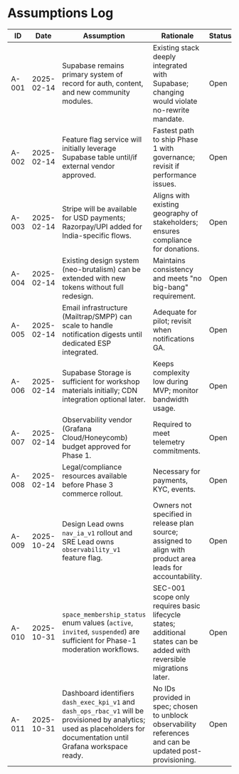 # Assumptions Log

| ID | Date | Assumption | Rationale | Status |
| --- | --- | --- | --- | --- |
| A-001 | 2025-02-14 | Supabase remains primary system of record for auth, content, and new community modules. | Existing stack deeply integrated with Supabase; changing would violate no-rewrite mandate. | Open |
| A-002 | 2025-02-14 | Feature flag service will initially leverage Supabase table until/if external vendor approved. | Fastest path to ship Phase 1 with governance; revisit if performance issues. | Open |
| A-003 | 2025-02-14 | Stripe will be available for USD payments; Razorpay/UPI added for India-specific flows. | Aligns with existing geography of stakeholders; ensures compliance for donations. | Open |
| A-004 | 2025-02-14 | Existing design system (neo-brutalism) can be extended with new tokens without full redesign. | Maintains consistency and meets "no big-bang" requirement. | Open |
| A-005 | 2025-02-14 | Email infrastructure (Mailtrap/SMPP) can scale to handle notification digests until dedicated ESP integrated. | Adequate for pilot; revisit when notifications GA. | Open |
| A-006 | 2025-02-14 | Supabase Storage is sufficient for workshop materials initially; CDN integration optional later. | Keeps complexity low during MVP; monitor bandwidth usage. | Open |
| A-007 | 2025-02-14 | Observability vendor (Grafana Cloud/Honeycomb) budget approved for Phase 1. | Required to meet telemetry commitments. | Open |
| A-008 | 2025-02-14 | Legal/compliance resources available before Phase 3 commerce rollout. | Necessary for payments, KYC, events. | Open |
| A-009 | 2025-10-24 | Design Lead owns `nav_ia_v1` rollout and SRE Lead owns `observability_v1` feature flag. | Owners not specified in release plan source; assigned to align with product area leads for accountability. | Open |
| A-010 | 2025-10-31 | `space_membership_status` enum values (`active`, `invited`, `suspended`) are sufficient for Phase-1 moderation workflows. | SEC-001 scope only requires basic lifecycle states; additional states can be added with reversible migrations later. | Open |
| A-011 | 2025-10-31 | Dashboard identifiers `dash_exec_kpi_v1` and `dash_ops_rbac_v1` will be provisioned by analytics; used as placeholders for documentation until Grafana workspace ready. | No IDs provided in spec; chosen to unblock observability references and can be updated post-provisioning. | Open |
